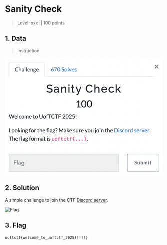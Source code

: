 # Sanity Check

> Level: xxx || 100 points

## 1. Data

> Instruction

![Instruction Challenge Sanity Check](challenge_sanity.png)



## 2. Solution

A simple challenge to join the CTF [Discord server](https://discord.gg/Un7avdkq7Z).

![Flag](https://github.com/user-attachments/assets/6f4578b1-a1ec-4d27-a151-9e8898285f23)

## 3. Flag
    
```text
uoftctf{welcome_to_uoftctf_2025!!!!!}
```

